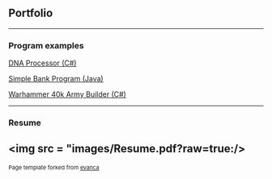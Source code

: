 ## Portfolio

---

### Program examples

[DNA Processor (C#)](https://github.com/jamclaub/DNAcore3.git)


[Simple Bank Program (Java)](https://github.com/jamclaub/JavaBank.git)


[Warhammer 40k Army Builder (C#)](https://github.com/Ian1993/352-Semester-Group-Project.git)

---
 ### Resume
 <img src = "images/Resume.pdf?raw=true:/>
 ---
<p style="font-size:11px">Page template forked from <a href="https://github.com/evanca/quick-portfolio">evanca</a></p>
<!-- Remove above link if you don't want to attibute -->
